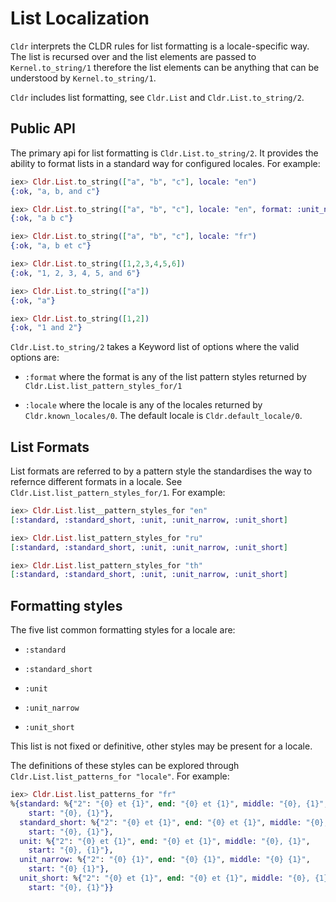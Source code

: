 # List Localization

`Cldr` interprets the CLDR rules for list formatting is a locale-specific way.  The list is recursed over and the list elements are passed to `Kernel.to_string/1` therefore the list elements can be anything that can be understood by `Kernel.to_string/1`.

`Cldr` includes list formatting, see `Cldr.List` and `Cldr.List.to_string/2`.

## Public API

The primary api for list formatting is `Cldr.List.to_string/2`.  It provides the ability to format lists in a standard way for configured locales. For example:

```elixir
iex> Cldr.List.to_string(["a", "b", "c"], locale: "en")
{:ok, "a, b, and c"}

iex> Cldr.List.to_string(["a", "b", "c"], locale: "en", format: :unit_narrow)
{:ok, "a b c"}

iex> Cldr.List.to_string(["a", "b", "c"], locale: "fr")
{:ok, "a, b et c"}

iex> Cldr.List.to_string([1,2,3,4,5,6])
{:ok, "1, 2, 3, 4, 5, and 6"}

iex> Cldr.List.to_string(["a"])
{:ok, "a"}

iex> Cldr.List.to_string([1,2])
{:ok, "1 and 2"}
```

`Cldr.List.to_string/2` takes a Keyword list of options where the valid options are:

* `:format` where the format is any of the list pattern styles returned by `Cldr.List.list_pattern_styles_for/1`

* `:locale` where the locale is any of the locales returned by `Cldr.known_locales/0`.  The default locale is `Cldr.default_locale/0`.

## List Formats

List formats are referred to by a pattern style the standardises the way to refernce different formats in a locale.  See `Cldr.List.list_pattern_styles_for/1`.  For example:

```elixir
iex> Cldr.List.list__pattern_styles_for "en"
[:standard, :standard_short, :unit, :unit_narrow, :unit_short]

iex> Cldr.List.list_pattern_styles_for "ru"
[:standard, :standard_short, :unit, :unit_narrow, :unit_short]

iex> Cldr.List.list_pattern_styles_for "th"
[:standard, :standard_short, :unit, :unit_narrow, :unit_short]
```

## Formatting styles

The five list common formatting styles for a locale are:

* `:standard`

* `:standard_short`

* `:unit`

* `:unit_narrow`

* `:unit_short`

This list is not fixed or definitive, other styles may be present for a locale.

The definitions of these styles can be explored through `Cldr.List.list_patterns_for "locale"`. For example:

```elixir
iex> Cldr.List.list_patterns_for "fr"
%{standard: %{"2": "{0} et {1}", end: "{0} et {1}", middle: "{0}, {1}",
    start: "{0}, {1}"},
  standard_short: %{"2": "{0} et {1}", end: "{0} et {1}", middle: "{0}, {1}",
    start: "{0}, {1}"},
  unit: %{"2": "{0} et {1}", end: "{0} et {1}", middle: "{0}, {1}",
    start: "{0}, {1}"},
  unit_narrow: %{"2": "{0} {1}", end: "{0} {1}", middle: "{0} {1}",
    start: "{0} {1}"},
  unit_short: %{"2": "{0} et {1}", end: "{0} et {1}", middle: "{0}, {1}",
    start: "{0}, {1}"}}
```
